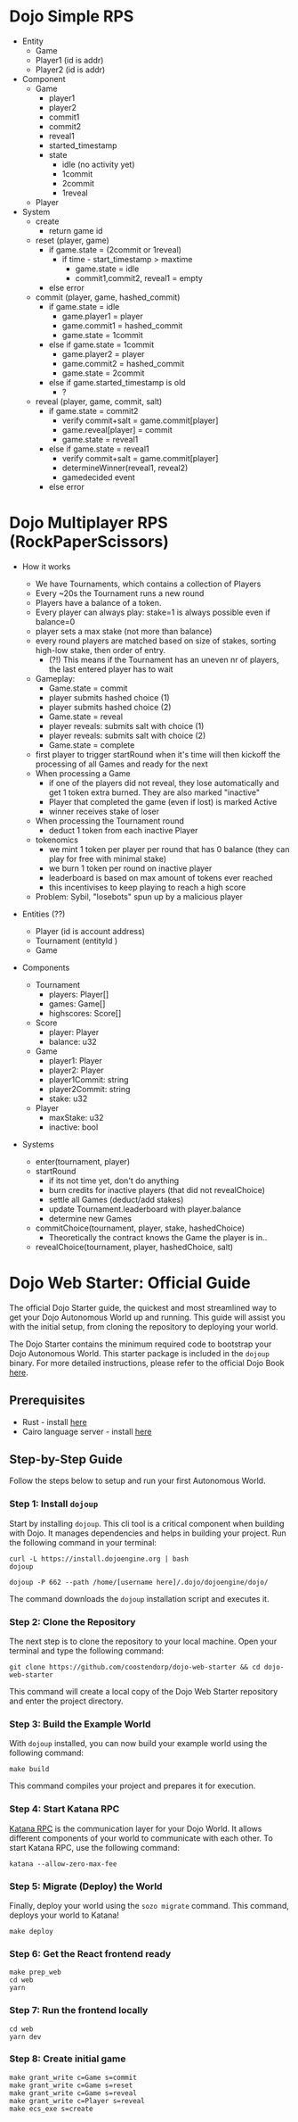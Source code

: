 # Dojo Simple RPS
- Entity
  - Game
  - Player1 (id is addr)
  - Player2 (id is addr)
- Component
  - Game
    - player1
    - player2
    - commit1
    - commit2
    - reveal1
    - started_timestamp
    - state
      - idle (no activity yet)
      - 1commit
      - 2commit
      - 1reveal
  - Player
- System
  - create
    - return game id
  - reset (player, game)
    - if game.state = (2commit or 1reveal)
      - if time - start_timestamp > maxtime
        - game.state = idle
        - commit1,commit2, reveal1 = empty
    - else error
  - commit (player, game, hashed_commit)
    - if game.state = idle
      - game.player1 = player
      - game.commit1 = hashed_commit
      - game.state = 1commit
    - else if game.state = 1commit
      - game.player2 = player
      - game.commit2 = hashed_commit
      - game.state = 2commit
    - else if game.started_timestamp is old
      - ?
  - reveal (player, game, commit, salt)
    - if game.state = commit2
      - verify commit+salt = game.commit[player]
      - game.reveal[player] = commit
      - game.state = reveal1
    - else if game.state = reveal1
      - verify commit+salt = game.commit[player]
      - determineWinner(reveal1, reveal2)
      - gamedecided event
    - else error


# Dojo Multiplayer RPS (RockPaperScissors)


- How it works
  - We have Tournaments, which contains a collection of Players
  - Every ~20s the Tournament runs a new round
  - Players have a balance of a token. 
  - Every player can always play: stake=1 is always possible even if balance=0
  - player sets a max stake (not more than balance)
  - every round players are matched based on size of stakes, sorting high-low stake, then order of entry. 
    - (?!) This means if the Tournament has an uneven nr of players, the last entered player has to wait 
  - Gameplay:
    - Game.state = commit
    - player submits hashed choice (1)
    - player submits hashed choice (2)
    - Game.state = reveal
    - player reveals: submits salt with choice (1)
    - player reveals: submits salt with choice (2)
    - Game.state = complete
  - first player to trigger startRound when it's time will then kickoff the processing of all Games and ready for the next
  - When processing a Game
    - if one of the players did not reveal, they lose automatically and get 1 token extra burned. They are also marked "inactive"
    - Player that completed the game (even if lost) is marked Active
    - winner receives stake of loser
  - When processing the Tournament round
    - deduct 1 token from each inactive Player
  - tokenomics
    - we mint 1 token per player per round that has 0 balance (they can play for free with minimal stake)
    - we burn 1 token per round on inactive player
    - leaderboard is based on max amount of tokens ever reached
    - this incentivises to keep playing to reach a high score
  - Problem: Sybil, "losebots" spun up by a malicious player




- Entities (??)
  - Player (id is account address)
  - Tournament (entityId )
  - Game
- Components
  - Tournament
    - players: Player[]
    - games: Game[]
    - highscores: Score[]
  - Score
    - player: Player
    - balance: u32
  - Game
    - player1: Player
    - player2: Player
    - player1Commit: string
    - player2Commit: string
    - stake: u32
  - Player
    - maxStake: u32
    - inactive: bool
- Systems
  - enter(tournament, player)
  - startRound
    - if its not time yet, don't do anything
    - burn credits for inactive players (that did not revealChoice)
    - settle all Games (deduct/add stakes)
    - update Tournament.leaderboard with player.balance
    - determine new Games
  - commitChoice(tournament, player, stake, hashedChoice)
    - Theoretically the contract knows the Game the player is in..
  - revealChoice(tournament, player, hashedChoice, salt)





# Dojo Web Starter: Official Guide

The official Dojo Starter guide, the quickest and most streamlined way to get your Dojo Autonomous World up and running. This guide will assist you with the initial setup, from cloning the repository to deploying your world.

The Dojo Starter contains the minimum required code to bootstrap your Dojo Autonomous World. This starter package is included in the `dojoup` binary. For more detailed instructions, please refer to the official Dojo Book [here](https://book.dojoengine.org/getting-started/installation.html).

## Prerequisites

-   Rust - install [here](https://www.rust-lang.org/tools/install)
-   Cairo language server - install [here](https://book.dojoengine.org/development/setup.html#3-setup-cairo-vscode-extension)

## Step-by-Step Guide

Follow the steps below to setup and run your first Autonomous World.

### Step 1: Install `dojoup`

Start by installing `dojoup`. This cli tool is a critical component when building with Dojo. It manages dependencies and helps in building your project. Run the following command in your terminal:

```shell
curl -L https://install.dojoengine.org | bash
dojoup

```

````console
dojoup -P 662 --path /home/[username here]/.dojo/dojoengine/dojo/
````

The command downloads the `dojoup` installation script and executes it.

### Step 2: Clone the Repository

The next step is to clone the repository to your local machine. Open your terminal and type the following command:

```shell
git clone https://github.com/coostendorp/dojo-web-starter && cd dojo-web-starter
```

This command will create a local copy of the Dojo Web Starter repository and enter the project directory.


### Step 3: Build the Example World

With `dojoup` installed, you can now build your example world using the following command:

```shell
make build
```

This command compiles your project and prepares it for execution.

### Step 4: Start Katana RPC

[Katana RPC](https://book.dojoengine.org/framework/katana/overview.html) is the communication layer for your Dojo World. It allows different components of your world to communicate with each other. To start Katana RPC, use the following command:

```shell
katana --allow-zero-max-fee
```

### Step 5: Migrate (Deploy) the World

Finally, deploy your world using the `sozo migrate` command. This command, deploys your world to Katana!

```shell
make deploy
```

### Step 6: Get the React frontend ready

```shell
make prep_web
cd web
yarn
```


### Step 7: Run the frontend locally

```shell
cd web
yarn dev
```

### Step 8: Create initial game
````shell
make grant_write c=Game s=commit
make grant_write c=Game s=reset
make grant_write c=Game s=reveal
make grant_write c=Player s=reveal
make ecs_exe s=create
````
